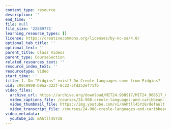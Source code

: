 ```yaml
---
content_type: resource
description: ''
end_time: ''
file: null
file_size: '22889771'
learning_resource_types: []
license: https://creativecommons.org/licenses/by-nc-sa/4.0/
optional_tab_title: ''
optional_text: ''
parent_title: Class Videos
parent_type: CourseSection
related_resources_text: ''
resource_index_text: ''
resourcetype: Video
start_time: ''
title: 1. Do "Pidgins" exist? Do Creole languages come from Pidgins?
uid: c90c9908-b9aa-322f-8c22-5fd252ef71fb
video_files:
  archive_url: https://archive.org/download/MIT24.908S17/MIT24_908S17_Creole_Chapter_01_Pidgins_300k.mp4
  video_captions_file: /courses/24-908-creole-languages-and-caribbean-identities-spring-2017/a69d77dfb2fc5876a1acd65d0c9b3198_mAhtll45Yz8.vtt
  video_thumbnail_file: https://img.youtube.com/vi/mAhtll45Yz8/default.jpg
  video_transcript_file: /courses/24-908-creole-languages-and-caribbean-identities-spring-2017/cdd6102aa2f0d0064ed2e177913dfb53_mAhtll45Yz8.pdf
video_metadata:
  youtube_id: mAhtll45Yz8
---
```

